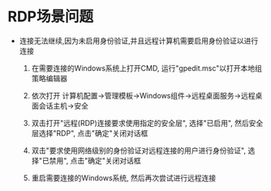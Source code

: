 # RDP场景问题

* 连接无法继续,因为未启用身份验证,并且远程计算机需要启用身份验证以进行连接

    1. 在需要连接的Windows系统上打开CMD, 运行"gpedit.msc"以打开本地组策略编辑器
    
    2. 依次打开 计算机配置->管理模板->Windows组件->远程桌面服务->远程桌面会话主机->安全
    
    3. 双击打开"远程(RDP)连接要求使用指定的安全层", 选择"已启用", 然后安全层选择"RDP", 点击"确定"关闭对话框
    
    4. 双击"要求使用网络级别的身份验证对远程连接的用户进行身份验证", 选择"已禁用", 点击"确定"关闭对话框
    
    5. 重启需要连接的Windows系统, 然后再次尝试进行远程连接
    